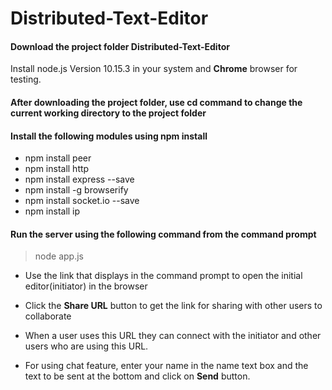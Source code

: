 # Distributed-Text-Editor
#### Download the project folder Distributed-Text-Editor
Install node.js Version 10.15.3 in your system and **Chrome** browser for testing.
#### After downloading the project folder, use cd command to change the current working directory to the project folder 
#### Install the following modules using npm install 
- npm install peer
- npm install http
- npm install express --save
- npm install -g browserify
- npm install socket.io --save
- npm install ip

#### Run the server using the following command from the command prompt 
> node app.js

- Use the link that displays in the command prompt to open the initial editor(initiator) in the browser

- Click the **Share URL** button to get the link for sharing with other users to collaborate

- When a user uses this URL they can connect with the initiator and other users who are using this URL.

- For using chat feature, enter your name in the name text box and the text to be sent at the bottom and click on **Send** button.
